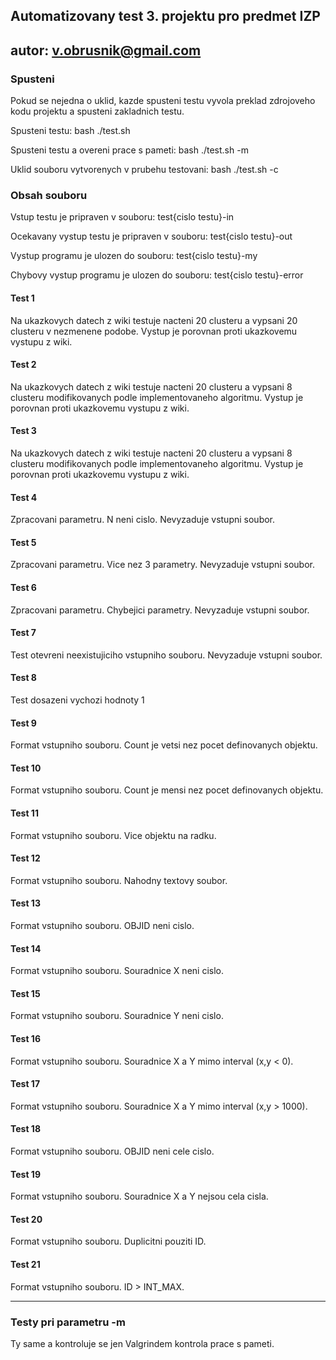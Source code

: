 ## Automatizovany test 3. projektu pro predmet IZP

## autor: v.obrusnik@gmail.com

### Spusteni
Pokud se nejedna o uklid, kazde spusteni testu vyvola preklad zdrojoveho
kodu projektu a spusteni zakladnich testu.

Spusteni testu:
	bash ./test.sh

Spusteni testu a overeni prace s pameti:
	bash ./test.sh -m

Uklid souboru vytvorenych v prubehu testovani:
	bash ./test.sh -c

### Obsah souboru
Vstup testu je pripraven v souboru:
	test{cislo testu}-in

Ocekavany vystup testu je pripraven v souboru:
	test{cislo testu}-out

Vystup programu je ulozen do souboru:
	test{cislo testu}-my

Chybovy vystup programu je ulozen do souboru:
	test{cislo testu}-error

#### Test 1
Na ukazkovych datech z wiki testuje nacteni 20 clusteru a vypsani 20 clusteru
v nezmenene podobe.
Vystup je porovnan proti ukazkovemu vystupu z wiki.

#### Test 2
Na ukazkovych datech z wiki testuje nacteni 20 clusteru a vypsani 8 clusteru
modifikovanych podle implementovaneho algoritmu.
Vystup je porovnan proti ukazkovemu vystupu z wiki.

#### Test 3
Na ukazkovych datech z wiki testuje nacteni 20 clusteru a vypsani 8 clusteru
modifikovanych podle implementovaneho algoritmu.
Vystup je porovnan proti ukazkovemu vystupu z wiki.

#### Test 4
Zpracovani parametru. N neni cislo.
Nevyzaduje vstupni soubor.

#### Test 5
Zpracovani parametru. Vice nez 3 parametry.
Nevyzaduje vstupni soubor.

#### Test 6
Zpracovani parametru. Chybejici parametry.
Nevyzaduje vstupni soubor.

#### Test 7
Test otevreni neexistujiciho vstupniho souboru.
Nevyzaduje vstupni soubor.

#### Test 8
Test dosazeni vychozi hodnoty 1

#### Test 9
Format vstupniho souboru. Count je vetsi nez pocet definovanych objektu.

#### Test 10
Format vstupniho souboru. Count je mensi nez pocet definovanych objektu.

#### Test 11
Format vstupniho souboru. Vice objektu na radku.

#### Test 12
Format vstupniho souboru. Nahodny textovy soubor.

#### Test 13
Format vstupniho souboru. OBJID neni cislo.

#### Test 14
Format vstupniho souboru. Souradnice X neni cislo.

#### Test 15
Format vstupniho souboru. Souradnice Y neni cislo.

#### Test 16
Format vstupniho souboru. Souradnice X a Y mimo interval (x,y < 0).

#### Test 17
Format vstupniho souboru. Souradnice X a Y mimo interval (x,y > 1000).

#### Test 18
Format vstupniho souboru. OBJID neni cele cislo.

#### Test 19
Format vstupniho souboru. Souradnice X a Y nejsou cela cisla.

#### Test 20
Format vstupniho souboru. Duplicitni pouziti ID.

#### Test 21
Format vstupniho souboru. ID > INT_MAX.

--- 
### Testy pri parametru -m

Ty same a kontroluje se jen Valgrindem kontrola prace s pameti.
